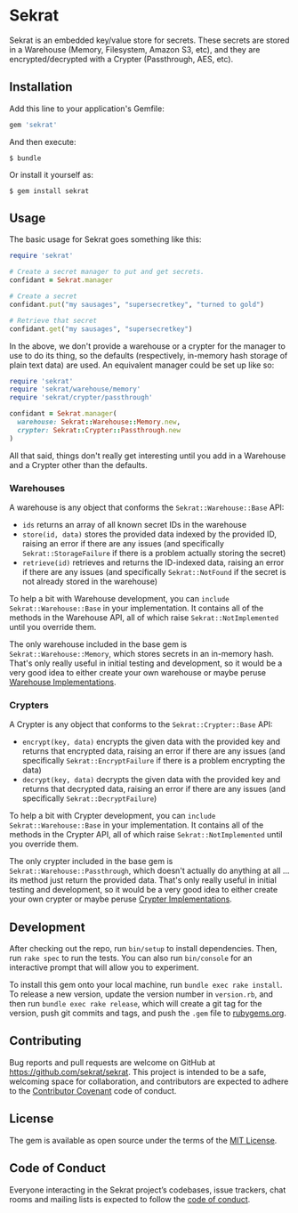 # Sekrat

Sekrat is an embedded key/value store for secrets. These secrets are stored in a Warehouse (Memory, Filesystem, Amazon S3, etc), and they are encrypted/decrypted with a Crypter (Passthrough, AES, etc).

## Installation

Add this line to your application's Gemfile:

```ruby
gem 'sekrat'
```

And then execute:

    $ bundle

Or install it yourself as:

    $ gem install sekrat

## Usage

The basic usage for Sekrat goes something like this:

```ruby
require 'sekrat'

# Create a secret manager to put and get secrets.
confidant = Sekrat.manager

# Create a secret
confidant.put("my sausages", "supersecretkey", "turned to gold")

# Retrieve that secret
confidant.get("my sausages", "supersecretkey")
```

In the above, we don't provide a warehouse or a crypter for the manager to use to do its thing, so the defaults (respectively, in-memory hash storage of plain text data) are used. An equivalent manager could be set up like so:

```ruby
require 'sekrat'
require 'sekrat/warehouse/memory'
require 'sekrat/crypter/passthrough'

confidant = Sekrat.manager(
  warehouse: Sekrat::Warehouse::Memory.new,
  crypter: Sekrat::Crypter::Passthrough.new
)
```

All that said, things don't really get interesting until you add in a Warehouse and a Crypter other than the defaults.

### Warehouses ###

A warehouse is any object that conforms  the `Sekrat::Warehouse::Base` API:

* `ids` returns an array of all known secret IDs in the warehouse
* `store(id, data)` stores the provided data indexed by the provided ID, raising an error if there are any issues (and specifically `Sekrat::StorageFailure` if there is a problem actually storing the secret)
* `retrieve(id)` retrieves and returns the ID-indexed data, raising an error if there are any issues (and specifically `Sekrat::NotFound` if the secret is not already stored in the warehouse)

To help a bit with Warehouse development, you can `include Sekrat::Warehouse::Base` in your implementation. It contains all of the methods in the Warehouse API, all of which raise `Sekrat::NotImplemented` until you override them.

The only warehouse included in the base gem is `Sekrat::Warehouse::Memory`, which stores secrets in an in-memory hash. That's only really useful in initial testing and development, so it would be a very good idea to either create your own warehouse or maybe peruse [Warehouse Implementations](https://github.com/sekrat/sekrat-ruby/wiki/Warehouse-Implementations).

### Crypters ###

A Crypter is any object that conforms to the `Sekrat::Crypter::Base` API:

* `encrypt(key, data)` encrypts the given data with the provided key and returns that encrypted data, raising an error if there are any issues (and specifically `Sekrat::EncryptFailure` if there is a problem encrypting the data)
* `decrypt(key, data)` decrypts the given data with the provided key and returns that decrypted data, raising an error if there are any issues (and specifically `Sekrat::DecryptFailure`)

To help a bit with Crypter development, you can `include Sekrat::Warehouse::Base` in your implementation. It contains all of the methods in the Crypter API, all of which raise `Sekrat::NotImplemented` until you override them.

The only crypter included in the base gem is `Sekrat::Warehouse::Passthrough`, which doesn't actually do anything at all ... its method just return the provided data. That's only really useful in initial testing and development, so it would be a very good idea to either create your own crypter or maybe peruse [Crypter Implementations](https://github.com/sekrat/sekrat-ruby/wiki/Crypter-Implementations).


## Development

After checking out the repo, run `bin/setup` to install dependencies. Then, run `rake spec` to run the tests. You can also run `bin/console` for an interactive prompt that will allow you to experiment.

To install this gem onto your local machine, run `bundle exec rake install`. To release a new version, update the version number in `version.rb`, and then run `bundle exec rake release`, which will create a git tag for the version, push git commits and tags, and push the `.gem` file to [rubygems.org](https://rubygems.org).

## Contributing

Bug reports and pull requests are welcome on GitHub at https://github.com/sekrat/sekrat. This project is intended to be a safe, welcoming space for collaboration, and contributors are expected to adhere to the [Contributor Covenant](http://contributor-covenant.org) code of conduct.

## License

The gem is available as open source under the terms of the [MIT License](https://opensource.org/licenses/MIT).

## Code of Conduct

Everyone interacting in the Sekrat project’s codebases, issue trackers, chat rooms and mailing lists is expected to follow the [code of conduct](https://github.com/[USERNAME]/sekrat/blob/master/CODE_OF_CONDUCT.md).
